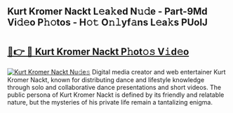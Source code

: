 ## Kurt Kromer Nackt L𝚎a𝚔ed N𝚞𝚍e - Part-9Md Vi𝚍𝚎o P𝚑𝚘tos - H𝚘𝚝 O𝚗𝚕yf𝚊ns L𝚎a𝚔s PUoIJ

# <h2><a href="http://kf2438f.oniu.top/?m=Kurt+Kromer+Nackt">🔗👉 🔴 Kurt Kromer Nackt P𝚑ot𝚘𝚜 V𝚒d𝚎o</a></h2>

[![Kurt Kromer Nackt Nu𝚍e𝚜](https://i.imgur.com/0qMVB7G.gif)](http://kf2438f.oniu.top/?m=Kurt+Kromer+Nackt)
Digital media creator and web entertainer Kurt Kromer Nackt, known for distributing dance and lifestyle knowledge through solo and collaborative dance presentations and short videos. The public persona of Kurt Kromer Nackt is defined by its friendly and relatable nature, but the mysteries of his private life remain a tantalizing enigma.  
